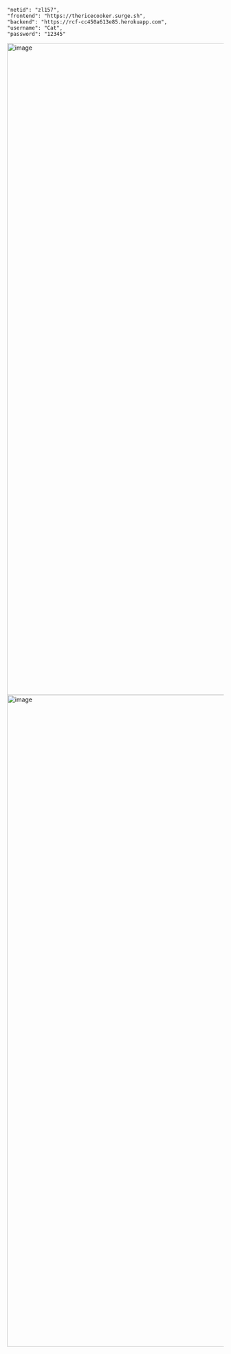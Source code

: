 
    "netid": "zl157",
    "frontend": "https://thericecooker.surge.sh",
    "backend": "https://rcf-cc450a613e85.herokuapp.com",
    "username": "Cat",
    "password": "12345"

<img width="1512" alt="image" src="https://github.com/h200920091/COMP531-finalFrontend/assets/49750831/77ae7a5c-8295-4e53-b69e-26d97123b5ad">
<img width="1512" alt="image" src="https://github.com/h200920091/COMP531-finalFrontend/assets/49750831/655bd92c-d87e-49c8-83d3-6a4cd267c16a">
